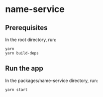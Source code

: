# name-service

## Prerequisites

In the root directory, run:

```shell
yarn
yarn build-deps
```

## Run the app

In the packages/name-service directory, run:

```shell
yarn start
```
